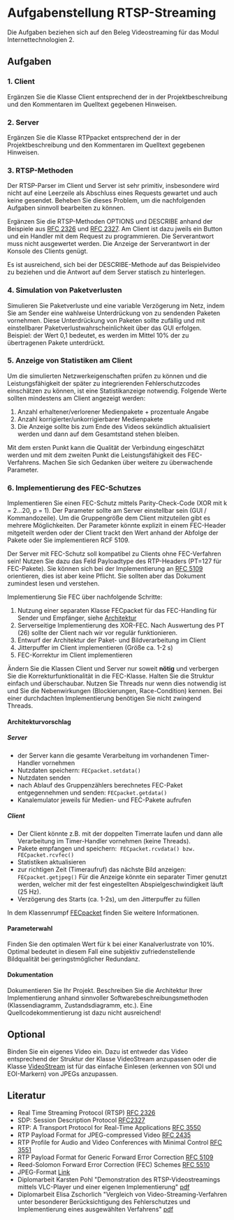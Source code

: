 # Aufgabenstellung RTSP-Streaming
Die Aufgaben beziehen sich auf den Beleg Videostreaming für das Modul Internettechnologien 2.

## Aufgaben

### 1. Client
Ergänzen Sie die Klasse Client entsprechend der in der Projektbeschreibung und den Kommentaren im Quelltext gegebenen Hinweisen.

### 2. Server
Ergänzen Sie die Klasse RTPpacket entsprechend der in der Projektbeschreibung und den Kommentaren im Quelltext gegebenen Hinweisen.

### 3. RTSP-Methoden
Der RTSP-Parser im Client und Server ist sehr primitiv, insbesondere wird nicht auf eine Leerzeile als Abschluss eines Requests gewartet und auch keine gesendet. Beheben Sie dieses Problem, um die nachfolgenden Aufgaben sinnvoll bearbeiten zu können.

Ergänzen Sie die RTSP-Methoden OPTIONS und DESCRIBE anhand der Beispiele aus [RFC 2326](https://www.ietf.org/rfc/rfc2326.txt) und [RFC 2327](https://www.ietf.org/rfc/rfc2327.txt). 
Am Client ist dazu jweils ein Button und ein Handler mit dem Request zu programmieren. Die Serverantwort muss nicht ausgewertet werden. Die Anzeige der Serverantwort in der Konsole des Clients genügt.

Es ist ausreichend, sich bei der DESCRIBE-Methode auf das Beispielvideo zu beziehen und die Antwort auf dem Server statisch zu hinterlegen. 

### 4. Simulation von Paketverlusten
Simulieren Sie Paketverluste und eine variable Verzögerung im Netz, indem Sie am Sender eine wahlweise Unterdrückung von zu sendenden Paketen vornehmen. Diese Unterdrückung von Paketen sollte zufällig und mit einstellbarer Paketverlustwahrscheinlichkeit über das GUI erfolgen. Beispiel: der Wert 0,1 bedeutet, es werden im Mittel 10% der zu übertragenen Pakete unterdrückt.

### 5. Anzeige von Statistiken am Client
Um die simulierten Netzwerkeigenschaften prüfen zu können und die Leistungsfähigkeit der später zu integrierenden Fehlerschutzcodes einschätzen zu können, ist eine Statistikanzeige notwendig.
Folgende Werte sollten mindestens am Client angezeigt werden:
1. Anzahl erhaltener/verlorener Medienpakete + prozentuale Angabe
2. Anzahl korrigierter/unkorrigierbarer Medienpakete
3. Die Anzeige sollte bis zum Ende des Videos sekündlich aktualisiert werden und dann auf dem Gesamtstand stehen bleiben.

Mit dem ersten Punkt kann die Qualität der Verbindung eingeschätzt werden und mit dem zweiten Punkt die Leistungsfähigkeit des FEC-Verfahrens.
Machen Sie sich Gedanken über weitere zu überwachende Parameter.


### 6. Implementierung des FEC-Schutzes
Implementieren Sie einen FEC-Schutz mittels Parity-Check-Code (XOR mit k = 2...20, p = 1). Der Parameter sollte am Server einstellbar sein (GUI / Kommandozeile). Um die Gruppengröße dem Client mitzuteilen gibt es mehrere Möglichkeiten. Der Parameter könnte explizit in einem FEC-Header mitgeteilt werden oder der Client trackt den Wert anhand der Abfolge der Pakete oder Sie implementieren RCF 5109.

Der Server mit FEC-Schutz soll kompatibel zu Clients ohne FEC-Verfahren sein! Nutzen Sie dazu das Feld Payloadtype des RTP-Headers (PT=127 für FEC-Pakete).
Sie können sich bei der Implementierung an [RFC 5109](https://www.ietf.org/rfc/rfc5109.txt) orientieren, dies ist aber keine Pflicht. Sie sollten aber das Dokument zumindest lesen und verstehen.

Implementierung Sie FEC über nachfolgende Schritte:
1. Nutzung einer separaten Klasse FECpacket für das FEC-Handling für Sender und Empfänger, siehe [Architektur](#architekturvorschlag)
2. Serverseitige Implementierung des XOR-FEC. Nach Auswertung des PT (26) sollte der Client nach wir vor regulär funktionieren.
3. Entwurf der Architektur der Paket- und Bildverarbeitung im Client
4. Jitterpuffer im Client implementieren (Größe ca. 1-2 s)
5. FEC-Korrektur im Client implementieren

Ändern Sie die Klassen Client und Server nur soweit **nötig** und verbergen Sie die Korrekturfunktionalität in die FEC-Klasse. Halten Sie die Struktur einfach und überschaubar. Nutzen Sie Threads nur wenn dies notwendig ist und Sie die Nebenwirkungen (Blockierungen, Race-Condition) kennen. Bei einer durchdachten Implementierung benötigen Sie nicht zwingend Threads.


#### Architekturvorschlag

##### Server
* der Server kann die gesamte Verarbeitung im vorhandenen Timer-Handler vornehmen
* Nutzdaten speichern: `FECpacket.setdata()`
* Nutzdaten senden
* nach Ablauf des Gruppenzählers berechnetes FEC-Paket entgegennehmen und senden: `FECpacket.getdata()`
* Kanalemulator jeweils für Medien- und FEC-Pakete aufrufen

##### Client
* Der Client könnte z.B. mit der doppelten Timerrate laufen und dann alle Verarbeitung im Timer-Handler vornehmen (keine Threads).
* Pakete empfangen und speichern:  `FECpacket.rcvdata() bzw. FECpacket.rcvfec()`
* Statistiken aktualisieren
* zur richtigen Zeit (Timeraufruf) das nächste Bild anzeigen: `FECpacket.getjpeg()` Für die Anzeige könnte ein separater Timer genutzt werden, welcher mit der fest eingestellten Abspielgeschwindigkeit läuft (25 Hz). 
* Verzögerung des Starts (ca. 1-2s), um den Jitterpuffer zu füllen

In dem Klassenrumpf [FECpacket](src/FECpacket.java) finden Sie weitere Informationen.


#### Parameterwahl
Finden Sie den optimalen Wert für k bei einer Kanalverlustrate von 10%. Optimal bedeutet in diesem Fall eine subjektiv zufriedenstellende Bildqualität bei geringstmöglicher Redundanz.

#### Dokumentation
Dokumentieren Sie Ihr Projekt. Beschreiben Sie die Architektur Ihrer Implementierung anhand sinnvoller Softwarebeschreibungsmethoden (Klassendiagramm, Zustandsdiagramm, etc.). Eine Quellcodekommentierung ist dazu nicht ausreichend!

## Optional
Binden Sie ein eigenes Video ein. Dazu ist entweder das Video entsprechend der Struktur der Klasse VideoStream anzupassen oder die Klasse [VideoStream](src/VideoStream.java) ist für das einfache Einlesen (erkennen von SOI und EOI-Markern) von JPEGs anzupassen.


## Literatur
* Real Time Streaming Protocol (RTSP)                   [RFC 2326](http://www.ietf.org/rfc/rfc2326.txt)
* SDP: Session Description Protocol                     [RFC2327](http://www.ietf.org/rfc/rfc2327.txt)
* RTP: A Transport Protocol for Real-Time Applications  [RFC 3550](http://www.ietf.org/rfc/rfc3550.txt)
* RTP Payload Format for JPEG-compressed Video          [RFC 2435](http://www.ietf.org/rfc/rfc2435.txt)
* RTP Profile for Audio and Video Conferences with Minimal Control  [RFC 3551](http://www.ietf.org/rfc/rfc3551.txt)
* RTP Payload Format for Generic Forward Error Correction  [RFC 5109](http://www.ietf.org/rfc/rfc5109.txt)
* Reed-Solomon Forward Error Correction (FEC) Schemes   [RFC 5510](http://www.ietf.org/rfc/rfc5510.txt)
* JPEG-Format [Link](https://de.wikipedia.org/wiki/JPEG_File_Interchange_Format)
* Diplomarbeit Karsten Pohl "Demonstration des RTSP-Videostreamings mittels VLC-Player und einer eigenen Implementierung"  [pdf](https://www2.htw-dresden.de/~jvogt/abschlussarbeiten/Pohl-Diplomarbeit.pdf)
* Diplomarbeit Elisa Zschorlich "Vergleich von Video-Streaming-Verfahren unter besonderer Berücksichtigung des Fehlerschutzes und Implementierung eines ausgewählten Verfahrens" [pdf](https://www2.htw-dresden.de/~jvogt/abschlussarbeiten/zschorlich-diplomarbeit.pdf)
